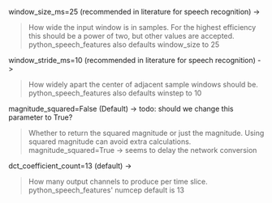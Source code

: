 window_size_ms=25 (recommended in literature for speech recognition) ->
   > How wide the input window is in samples. For the highest
     efficiency this should be a power of two,
     but other values are accepted.
   > python_speech_features also defaults window_size to 25


window_stride_ms=10 (recommended in literature for speech recognition) ->
   > How widely apart the center of adjacent sample windows
     should be.
   > python_speech_features also defaults winstep to 10

magnitude_squared=False (Default) -> todo: should we change this parameter to True?
   > Whether to return the squared magnitude or just the
     magnitude. Using squared magnitude can avoid extra
     calculations.
   > magnitude_squared=True -> seems to delay the network conversion

dct_coefficient_count=13 (default) ->
   > How many output channels to produce per time slice.
   > python_speech_features' numcep default is 13